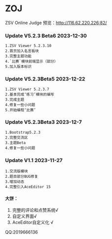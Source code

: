 # ZOJ
ZSV Online Judge
预览：http://116.62.220.226:82/

### Update V5.2.3 Beta6 2023-12-30
```
1.ZSV Viewer 5.2.3.10
2.首页加入名言板块
3.完整主题功能
4.`比赛`模块前端显示（部分）
5.加入版本标识
```


### Update V5.2.3Beta5 2023-12-22
```
1.ZSV Viewer 5.2.3.7
2.基本完成‘练习’模块的编写
3.完成主题
4.修复一些小问题
5.开始编程‘比赛’
```

### Update V5.2.3Beta3 2023-12-7
```
1.Bootstrap5.2.3
2.完整交流区
3.主题Beta
4.修复一些小问题
```

### Update V1.1 2023-11-27
```
1.交流版模块
2.题目部分BUG修复
3.增加动态
4.完整引入AceEditor 15
```
#### 大饼：
1. 完整的评论和点赞系统√
2. 自定义界面√
3. AceEditor自定义化 √

QQ:2019666136

